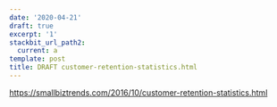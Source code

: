 ```yaml
---
date: '2020-04-21'
draft: true
excerpt: '1'
stackbit_url_path2:
  current: a
template: post
title: DRAFT customer-retention-statistics.html
---
```

https://smallbiztrends.com/2016/10/customer-retention-statistics.html